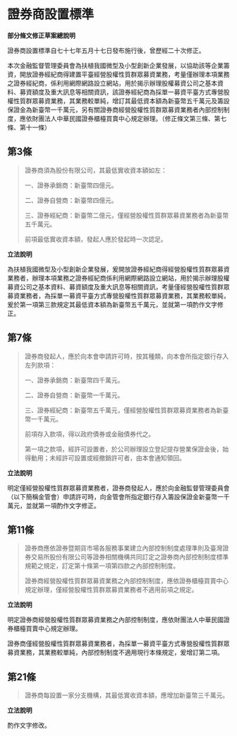 # 證券商設置標準

**部分條文修正草案總說明**

證券商設置標準自七十七年五月十七日發布施行後，曾歷經二十次修正。

本次金融監督管理委員會為扶植我國微型及小型創新企業發展，以協助該等企業籌資，開放證券經紀商得建置平臺經營股權性質群眾募資業務，考量僅辦理本項業務之證券經紀商，係利用網際網路設立網站，用於揭示辦理股權募資公司之基本資料、募資額度及重大訊息等相關資訊，該證券經紀商為採單一募資平臺方式專營股權性質群眾募資業務，其業務較單純，增訂其最低資本額為新臺幣五千萬元及籌設保證金為新臺幣一千萬元，另有關證券商經營股權性質群眾募資業務者內部控制制度，應依財團法人中華民國證券櫃檯買賣中心規定辦理。（修正條文第三條、第七條、第十一條）

## 第3條

> 證券商須為股份有限公司，其最低實收資本額如左：
>
> 一、證券承銷商：新臺幣四億元。
>
> 二、證券自營商：新臺幣四億元。
>
> 三、證券經紀商：新臺幣二億元，僅經營股權性質群眾募資業務者為新臺幣五千萬元。
>
> 前項最低實收資本額，發起人應於發起時一次認足。

**立法說明**

為扶植我國微型及小型創新企業發展，爰開放證券經紀商得經營股權性質群眾募資業務者，辦理本項業務之證券經紀商係利用網際網路設立網站，用於揭示辦理股權募資公司之基本資料、募資額度及重大訊息等相關資訊，考量僅經營股權性質群眾募資業務者，為採單一募資平臺方式專營股權性質群眾募資業務，其業務較單純，爰於第一項第三款規定其最低資本額為新臺幣五千萬元，並就第一項酌作文字修正。

## 第7條

> 證券商發起人，應於向本會申請許可時，按其種類，向本會所指定銀行存入左列款項：
>
> 一、證券承銷商：新臺幣四千萬元。
>
> 二、證券自營商：新臺幣一千萬元。
>
> 三、證券經紀商：新臺幣五千萬元，僅經營股權性質群眾募資業務者為新臺幣一千萬元。
>
> 前項存入款項，得以政府債券或金融債券代之。
>
> 第一項之款項，經許可設置者，於公司辦理設立登記提存營業保證金後，始得動用；未經許可設置或經撤銷許可者，由本會通知領回。

**立法說明**

明定僅經營股權性質群眾募資業務者，證券商發起人，應於向金融監督管理委員會（以下簡稱金管會）申請許可時，向金管會所指定銀行存入籌設保證金新臺幣一千萬元，並就第一項酌作文字修正。

## 第11條  

> 證券商應依證券暨期貨市場各服務事業建立內部控制制度處理準則及臺灣證券交易所股份有限公司等證券相關機構共同訂定之證券商內部控制制度標準規範之規定，訂定第十條第一項第四款之內部控制制度。
>
> 證券商經營股權性質群眾募資業務之內部控制制度，應依證券櫃檯買賣中心規定辦理，僅經營股權性質群眾募資業務者不適用前項之規定。

**立法說明**

明定證券商經營股權性質群眾募資業務之內部控制制度，應依財團法人中華民國證券櫃檯買賣中心規定辦理。

證券商僅經營股權性質群眾募資業務者，為採單一募資平臺方式專營股權性質群眾募資業務，其業務較單純，內部控制制度不適用現行本條規定，爰增訂第二項。

## 第21條  

> 證券商每設置一家分支機構，其最低實收資本額，應增加新臺幣三千萬元。

**立法說明**

酌作文字修改。
